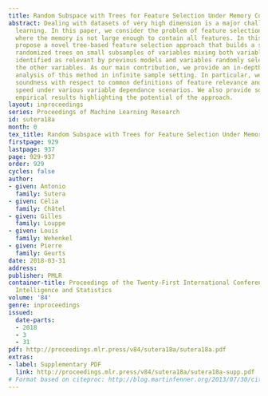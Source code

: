 ```yaml
---
title: Random Subspace with Trees for Feature Selection Under Memory Constraints
abstract: Dealing with datasets of very high dimension is a major challenge in machine
  learning. In this paper, we consider the problem of feature selection in applications
  where the memory is not large enough to contain all features. In this setting, we
  propose a novel tree-based feature selection approach that builds a sequence of
  randomized trees on small subsamples of variables mixing both variables already
  identified as relevant by previous models and variables randomly selected among
  the other variables. As our main contribution, we provide an in-depth theoretical
  analysis of this method in infinite sample setting. In particular, we study its
  soundness with respect to common definitions of feature relevance and its convergence
  speed under various variable dependance scenarios. We also provide some preliminary
  empirical results highlighting the potential of the approach.
layout: inproceedings
series: Proceedings of Machine Learning Research
id: sutera18a
month: 0
tex_title: Random Subspace with Trees for Feature Selection Under Memory Constraints
firstpage: 929
lastpage: 937
page: 929-937
order: 929
cycles: false
author:
- given: Antonio
  family: Sutera
- given: Célia
  family: Châtel
- given: Gilles
  family: Louppe
- given: Louis
  family: Wehenkel
- given: Pierre
  family: Geurts
date: 2018-03-31
address: 
publisher: PMLR
container-title: Proceedings of the Twenty-First International Conference on Artficial
  Intelligence and Statistics
volume: '84'
genre: inproceedings
issued:
  date-parts:
  - 2018
  - 3
  - 31
pdf: http://proceedings.mlr.press/v84/sutera18a/sutera18a.pdf
extras:
- label: Supplementary PDF
  link: http://proceedings.mlr.press/v84/sutera18a/sutera18a-supp.pdf
# Format based on citeproc: http://blog.martinfenner.org/2013/07/30/citeproc-yaml-for-bibliographies/
---
```

